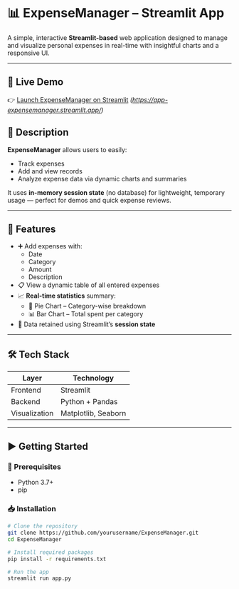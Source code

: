 # 📊 ExpenseManager – Streamlit App

A simple, interactive **Streamlit-based** web application designed to manage and visualize personal expenses in real-time with insightful charts and a responsive UI.

---

## 🔗 Live Demo

👉 [Launch ExpenseManager on Streamlit](#) *(https://app-expensemanager.streamlit.app/)*

## 📝 Description

**ExpenseManager** allows users to easily:
- Track expenses
- Add and view records
- Analyze expense data via dynamic charts and summaries

It uses **in-memory session state** (no database) for lightweight, temporary usage — perfect for demos and quick expense reviews.

---

## 🔧 Features

- ➕ Add expenses with:
  - Date
  - Category
  - Amount
  - Description
- 📋 View a dynamic table of all entered expenses
- 📈 **Real-time statistics** summary:
  - 🥧 Pie Chart – Category-wise breakdown
  - 📊 Bar Chart – Total spent per category
- 🧠 Data retained using Streamlit’s **session state**

---

## 🛠️ Tech Stack

| Layer        | Technology       |
|--------------|------------------|
| Frontend     | Streamlit        |
| Backend      | Python + Pandas  |
| Visualization| Matplotlib, Seaborn |

---

## ▶️ Getting Started

### 📌 Prerequisites

- Python 3.7+
- pip

### 📥 Installation

```bash
# Clone the repository
git clone https://github.com/yourusername/ExpenseManager.git
cd ExpenseManager

# Install required packages
pip install -r requirements.txt

# Run the app
streamlit run app.py
